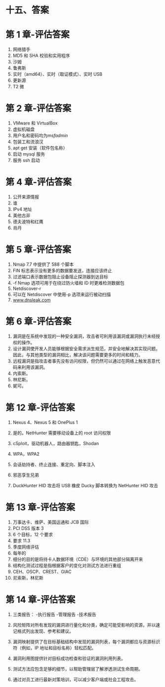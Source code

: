 # 十五、答案

# 第 1 章-评估答案

1.  网络猎手
2.  MD5 和 SHA 校验和实用程序
3.  沙姆
4.  鲁弗斯
5.  实时（amd64）、实时（取证模式）、实时 USB
6.  更新源
7.  T2 微

# 第 2 章-评估答案

1.  VMware 和 VirtualBox
2.  虚拟机磁盘
3.  用户名和密码均为*msfadmin*
4.  包装工和流浪汉
5.  apt get 安装（软件包名称）
6.  启动 mysql 服务
7.  服务 ssh 启动

# 第 4 章-评估答案

1.  公开来源情报
2.  谁
3.  IPv4 地址
4.  美他古非
5.  德夫波特和红鹰
6.  肖丹

# 第 5 章-评估答案

1.  Nmap 7.7 中提供了 588 个脚本
2.  FIN 标志表示没有更多的数据要发送，连接应该终止
3.  过滤端口表示数据包阻止设备阻止探测器到达目标
4.  -f Nmap 选项可用于在绕过防火墙和 ID 时更难检测数据包
5.  Netdiscover-r
6.  可以在 Netdiscover 中使用-p 选项来运行被动扫描
7.  www.dnsleak.com

# 第 6 章-评估答案

1.  漏洞是在系统中发现的一种安全漏洞，攻击者可利用该漏洞或漏洞执行未经授权的操作。
2.  设计漏洞使开发人员能够根据安全需求派生规范，并安全地解决其实现问题。因此，与其他类型的漏洞相比，解决该问题需要更多的时间和精力。
3.  远程漏洞是指攻击者事先没有访问权限，但仍然可以通过在网络上触发恶意代码来利用该漏洞。
4.  内索斯。
5.  林尼斯。
6.  妮可。

# 第 12 章-评估答案

1.  Nexus 4、Nexus 5 和 OnePlus 1
2.  是的，NetHunter 需要移动设备上的 root 访问权限
3.  cSploit，驱动机器人，路由器钥匙，Shodan
4.  WPA，WPA2

5.  会话劫持者、终止连接、重定向、脚本注入
6.  邪恶孪生兄弟
7.  DuckHunter HID 攻击将 USB 橡皮 Ducky 脚本转换为 NetHunter HID 攻击

# 第 13 章-评估答案

1.  万事达卡、维萨、美国运通和 JCB 国际
2.  PCI DSS 版本 3
3.  6 个目标，12 个要求
4.  要求 11.3
5.  季度网络评估
6.  每年的
7.  细分的目的是将持卡人数据环境（CDE）与环境的其他部分隔离开来
8.  结构化测试过程是指根据客户的变化对测试方法进行重组
9.  CEH、OSCP、CREST、GIAC
10.  尼索斯，林尼斯

# 第 14 章-评估答案

1.  三类报告：
    -执行报告
    -管理报告
    -技术报告
2.  风险矩阵对所有发现的漏洞进行量化和分类，确定可能受影响的资源，并以速记格式列出发现、参考和建议。
3.  漏洞映射提供了在目标基础结构中发现的漏洞列表，每个漏洞都应与资源标识符（例如，IP 地址和目标名称）轻松匹配。
4.  漏洞利用图提供针对目标成功检查和验证的漏洞利用列表。

5.  测试方法应包含足够的细节，以帮助管理层了解渗透测试生命周期。
6.  通过对员工进行最新对策培训，可以减少客户端或社会工程攻击。